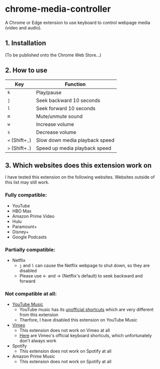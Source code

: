 # chrome-media-controller


A Chrome or Edge extension to use keyboard to control webpage media (video and audio).

## 1. Installation

(To be published onto the Chrome Web Store...)


## 2. How to use

| Key | Function |
|-----|----------|
| `k` | Play/pause |
| `j` | Seek backward 10 seconds |
| `l` | Seek forward 10 seconds |
| `m` | Mute/unmute sound |
| `w` | Increase volume |
| `s` | Decrease volume |
| `<` (Shift+`,`) | Slow down media playback speed |
| `>` (Shift+`.`) | Speed up media playback speed |

## 3. Which websites does this extension work on

I have tested this extension on the following websites.  Websites outside of this list may still work.

### Fully compatible:

* YouTube
* HBO Max
* Amazon Prime Video
* Hulu
* Paramount+
* Disney+
* Google Podcasts

### Partially compatible:

* Netflix
   - `j` and `l` can cause the Netflix webpage to shut down, so they are disabled
   - Please use ← and → (Netflix's default) to seek backward and forward

### Not compatible at all:

* [YouTube Music](https://music.youtube.com/)
   - YouTube music has its [unofficial shortcuts](https://support.google.com/youtubemusic/thread/180145/keyboard-shortcuts-web-player-cheat-sheet?hl=en) which are very different from this extension
   - Therfore, I have disabled this extension on YouTube Music
* [Vimeo](https://vimeo.com/)
   - This extension does not work on Vimeo at all
   - [Here](https://help.vimeo.com/hc/en-us/articles/12425998125073-What-are-player-keyboard-shortcuts-) are Vimeo's official keyboard shortcuts, which unfortunately don't always work
* Spotify
   - This extension does not work on Spotify at all
* Amazon Prime Music
   - This extension does not work on Spotify at all
